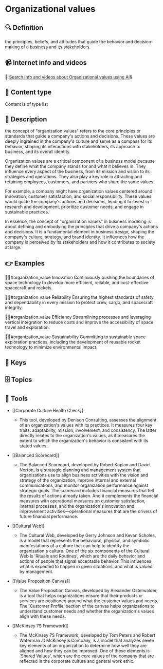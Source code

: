 
# Organizational values


## 🔍 Definition
the principles, beliefs, and attitudes that guide the behavior and decision-making of a business and its stakeholders.


## 📹 Internet info and videos
🤖 [Search info and videos about Organizational values using AI](https://www.perplexity.ai/search?q=videos+about+Organizational+values:+the+principles,+beliefs,+and+attitudes+that+guide+the+behavior+and+decision-making+of+a+business+and+its+stakeholders.
)&

## 📰 Content type 
Content is of type list

## 📖 Description
the concept of "organization values" refers to the core principles or standards that guide a company's actions and decisions. These values are deeply ingrained in the company's culture and serve as a compass for its behavior, shaping its interactions with stakeholders, its approach to business, and its overall identity.

Organization values are a critical component of a business model because they define what the company stands for and what it believes in. They influence every aspect of the business, from its mission and vision to its strategies and operations. They also play a key role in attracting and retaining employees, customers, and partners who share the same values.

For example, a company might have organization values centered around innovation, customer satisfaction, and social responsibility. These values would guide the company's actions and decisions, leading it to invest in research and development, prioritize customer needs, and engage in sustainable practices.

In essence, the concept of "organization values" in business modeling is about defining and embodying the principles that drive a company's actions and decisions. It is a fundamental element in business design, shaping the company's culture, strategy, and brand identity. It influences how the company is perceived by its stakeholders and how it contributes to society at large.

## 👉 Examples

🏢🌟#organization_value Innovation
Continuously pushing the boundaries of space technology to develop more efficient, reliable, and cost-effective spacecraft and rockets.

🏢🌟#organization_value Reliability
Ensuring the highest standards of safety and dependability in every mission to protect crew, cargo, and spacecraft integrity.

🏢🌟#organization_value Efficiency
Streamlining processes and leveraging vertical integration to reduce costs and improve the accessibility of space travel and exploration.

🏢🌟#organization_value Sustainability
Committing to sustainable space exploration practices, including the development of reusable rocket technology to minimize environmental impact.

## 🔑 Keys



## 🗄️ Topics


## 🧰 Tools
- [[Corporate Culture Health Check]]
  - This tool, developed by Denison Consulting, assesses the alignment of an organization's values with its practices. It measures four key traits: adaptability, mission, involvement, and consistency. The latter directly relates to the organization's values, as it measures the extent to which the organization's behavior is consistent with its stated values.

- [[Balanced Scorecard]]
  - The Balanced Scorecard, developed by Robert Kaplan and David Norton, is a strategic planning and management system that organizations use to align business activities with the vision and strategy of the organization, improve internal and external communications, and monitor organization performance against strategic goals. The scorecard includes financial measures that tell the results of actions already taken. And it complements the financial measures with operational measures on customer satisfaction, internal processes, and the organization's innovation and improvement activities—operational measures that are the drivers of future financial performance.

- [[Cultural Web]]
  - The Cultural Web, developed by Gerry Johnson and Kevan Scholes, is a model that represents the behavioral, physical, and symbolic manifestations of a culture that can help to identify the organization's culture. One of the six components of the Cultural Web is 'Rituals and Routines', which are the daily behavior and actions of people that signal acceptable behavior. This influences what is expected to happen in given situations, and what is valued by management.

- [[Value Proposition Canvas]]
  - The Value Proposition Canvas, developed by Alexander Osterwalder, is a tool that helps organizations ensure that their products or services are positioned around what the customer values and needs. The 'Customer Profile' section of the canvas helps organizations to understand customer needs and whether the organization's values align with these needs.

- [[McKinsey 7S Framework]]
  - The McKinsey 7S Framework, developed by Tom Peters and Robert Waterman at McKinsey & Company, is a model that analyzes seven key elements of an organization to determine how well they are aligned and how they can be improved. One of these elements is 'Shared Values', which are the core values of the company that are reflected in the corporate culture and general work ethic.
